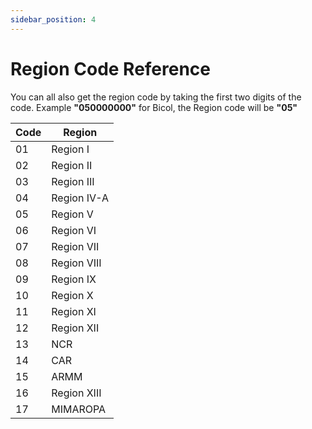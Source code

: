 ```yaml
---
sidebar_position: 4
---
```


# Region Code Reference

You can all also get the region code by taking the first two digits of the code. Example **"050000000"** for Bicol, the Region code will be **"05"**

| Code | Region |
| ------ | ------ |
|01 | Region I |
| 02 | Region II |
| 03 | Region III |
| 04 | Region IV-A |
| 05 | Region V |
| 06 | Region VI |
| 07 | Region VII |
| 08 | Region VIII |
| 09 | Region IX |
| 10 | Region X |
| 11 | Region XI |
| 12 | Region XII |
| 13 | NCR |
| 14 | CAR |
| 15 | ARMM |
| 16 | Region XIII |
| 17 | MIMAROPA |
